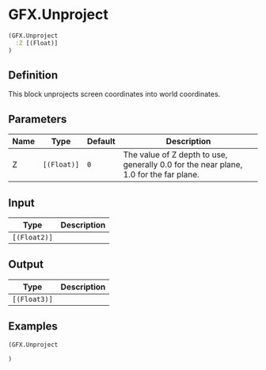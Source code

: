 # GFX.Unproject

```clojure
(GFX.Unproject
  :Z [(Float)]
)
```

## Definition
This block unprojects screen coordinates into world coordinates.

## Parameters
| Name | Type | Default | Description |
|------|------|---------|-------------|
| Z | `[(Float)]` | `0` | The value of Z depth to use, generally 0.0 for  the near plane, 1.0 for the far plane. |


## Input
| Type | Description |
|------|-------------|
| `[(Float2)]` |  |


## Output
| Type | Description |
|------|-------------|
| `[(Float3)]` |  |


## Examples

```clojure
(GFX.Unproject

)
```
